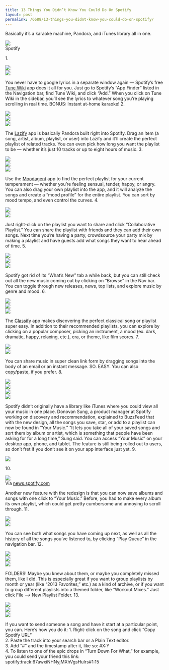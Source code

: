 ```yaml
---
title: 13 Things You Didn’t Know You Could Do On Spotify
layout: post
permalink: /6688/13-things-you-didnt-know-you-could-do-on-spotify/
---
```


<p>Basically it’s a karaoke machine, Pandora, and iTunes library all in one.
</p><div class="embeded-image"><img src="http://web.archive.org/web/20140905220044im_/http://s3-ec.buzzfed.com/static/2014-04/enhanced/webdr08/8/16/enhanced-18839-1396988957-15.jpg"></div>
<div class="my-caption">Spotify </div>
<p>   1.
</p><div class="embeded-image"><img src="http://web.archive.org/web/20140905220044im_/http://s3-ec.buzzfed.com/static/2014-04/enhanced/webdr02/8/15/enhanced-26505-1396985298-1.jpg"></div>
<div class="embeded-image"><img src="http://web.archive.org/web/20140905220044im_/http://s3-ec.buzzfed.com/static/2014-04/enhanced/webdr07/7/14/anigif_enhanced-25406-1396894474-2.gif"></div>
<p>     You never have to google lyrics in a separate window again — Spotify’s free <a target="_blank" href="http://web.archive.org/web/20140905220044/http://open.spotify.com/app/tunewiki">Tune Wiki</a> app does it all for you.  Just go to Spotify’s “App Finder” listed in the Navigation bar, find Tune Wiki, and click “Add.” When you click on Tune Wiki in the sidebar, you’ll see the lyrics to whatever song you’re playing scrolling in real time.  BONUS: Instant at-home karaoke!    2.
</p><div class="embeded-image"><img src="http://web.archive.org/web/20140905220044im_/http://s3-ec.buzzfed.com/static/2014-04/enhanced/webdr06/8/15/enhanced-692-1396983660-36.jpg"></div>
<div class="embeded-image"><img src="http://web.archive.org/web/20140905220044im_/http://s3-ec.buzzfed.com/static/2014-04/enhanced/webdr06/8/16/grid-cell-26591-1396989859-7.jpg"></div>
<div class="embeded-image"><img src="http://web.archive.org/web/20140905220044im_/http://s3-ec.buzzfed.com/static/2014-04/enhanced/webdr06/8/16/grid-cell-26591-1396989859-10.jpg"></div>
<p>                  The <a target="_blank" href="http://web.archive.org/web/20140905220044/http://lazify.nl/">Lazify</a> app is basically Pandora built right into Spotify. Drag an item (a song, artist, album, playlist, or user) into Lazify and it’ll create the perfect playlist of related tracks. You can even pick how long you want the playlist to be — whether it’s just 10 tracks or up to eight hours of music.     3.
</p><div class="embeded-image"><img src="http://web.archive.org/web/20140905220044im_/http://s3-ec.buzzfed.com/static/2014-04/enhanced/webdr03/8/15/enhanced-20407-1396986166-15.jpg"></div>
<div class="embeded-image"><img src="http://web.archive.org/web/20140905220044im_/http://s3-ec.buzzfed.com/static/2014-04/enhanced/webdr03/8/15/enhanced-20627-1396986052-16.jpg"></div>
<div class="embeded-image"><img src="http://web.archive.org/web/20140905220044im_/http://s3-ec.buzzfed.com/static/2014-04/enhanced/webdr03/8/15/enhanced-21008-1396986753-7.jpg"></div>
<p>   Use the <a target="_blank" href="http://web.archive.org/web/20140905220044/http://www.moodagent.com/">Moodagent</a> app to find the perfect playlist for your current temperament — whether you’re feeling sensual, tender, happy, or angry.  You can also drag your own playlist into the app, and it will analyze the songs and create a “mood profile” for the entire playlist. You can sort by mood tempo, and even control the curves.    4.
</p><div class="embeded-image"><img src="http://web.archive.org/web/20140905220044im_/http://s3-ec.buzzfed.com/static/2014-04/enhanced/webdr03/8/15/enhanced-21008-1396984501-1.jpg"></div>
<div class="embeded-image"><img src="http://web.archive.org/web/20140905220044im_/http://s3-ec.buzzfed.com/static/2014-04/enhanced/webdr07/7/16/edit-10597-1396903307-9.jpg"></div>
<p>   Just right-click on the playlist you want to share and click “Collaborative Playlist.” You can share the playlist with friends and they can add their own songs.  Next time you’re having a party, crowdsource your party mix by making a playlist and have guests add what songs they want to hear ahead of time.    5.
</p><div class="embeded-image"><img src="http://web.archive.org/web/20140905220044im_/http://s3-ec.buzzfed.com/static/2014-04/enhanced/webdr06/8/16/enhanced-3876-1396987896-14.jpg"></div>
<div class="embeded-image"><img src="http://web.archive.org/web/20140905220044im_/http://s3-ec.buzzfed.com/static/2014-04/enhanced/webdr07/8/16/grid-cell-26899-1396989889-6.jpg"></div>
<div class="embeded-image"><img src="http://web.archive.org/web/20140905220044im_/http://s3-ec.buzzfed.com/static/2014-04/enhanced/webdr07/8/16/grid-cell-26899-1396989890-9.jpg"></div>
<p>                  Spotify got rid of its “What’s New” tab a while back, but you can still check out all the new music coming out by clicking on “Browse” in the Nav bar. You can toggle through new releases, news, top lists, and explore music by genre and mood.     6.
</p><div class="embeded-image"><img src="http://web.archive.org/web/20140905220044im_/http://s3-ec.buzzfed.com/static/2014-04/enhanced/webdr03/8/14/enhanced-7479-1396982223-11.jpg"></div>
<div class="embeded-image"><img src="http://web.archive.org/web/20140905220044im_/http://s3-ec.buzzfed.com/static/2014-04/enhanced/webdr07/8/14/enhanced-9166-1396981466-9.jpg"></div>
<div class="embeded-image"><img src="http://web.archive.org/web/20140905220044im_/http://s3-ec.buzzfed.com/static/2014-04/enhanced/webdr06/8/14/enhanced-867-1396981520-5.jpg"></div>
<p>   The <a target="_blank" href="http://web.archive.org/web/20140905220044/http://open.spotify.com/app/classify">Classify</a> app makes discovering the perfect classical song or playlist super easy. In addition to their recommended playlists, you can explore by clicking on a popular composer, picking an instrument, a mood (ex. dark, dramatic, happy, relaxing, etc.), era, or theme, like film scores.    7.
</p><div class="embeded-image"><img src="http://web.archive.org/web/20140905220044im_/http://s3-ec.buzzfed.com/static/2014-04/enhanced/webdr08/8/14/enhanced-2046-1396980574-1.jpg"></div>
<div class="embeded-image"><img src="http://web.archive.org/web/20140905220044im_/http://s3-ec.buzzfed.com/static/2014-04/enhanced/webdr04/8/14/anigif_enhanced-16096-1396981675-9.gif"></div>
<p>     You can share music in super clean link form by dragging songs into the body of an email or an instant message. SO. EASY. You can also copy/paste, if you prefer.    8.
</p><div class="embeded-image"><img src="http://web.archive.org/web/20140905220044im_/http://s3-ec.buzzfed.com/static/2014-04/enhanced/webdr03/8/17/enhanced-2111-1396992631-4.jpg"></div>
<div class="embeded-image"><img src="http://web.archive.org/web/20140905220044im_/http://s3-ec.buzzfed.com/static/2014-04/enhanced/webdr07/8/11/enhanced-4010-1396969989-4.jpg"></div>
<div class="embeded-image"><img src="http://web.archive.org/web/20140905220044im_/http://s3-ec.buzzfed.com/static/2014-04/enhanced/webdr05/8/11/anigif_enhanced-5208-1396970088-18.gif"></div>
<div class="embeded-image"><img src="http://web.archive.org/web/20140905220044im_/http://s3-ec.buzzfed.com/static/2014-04/enhanced/webdr07/8/17/grid-cell-2192-1396993817-6.jpg"></div>
<p>                  Spotify didn’t originally have a library like iTunes where you could view all your music in one place. Donovan Sung, a product manager at Spotify working on discovery and recommendation, explained to BuzzFeed that with the new design, all the songs you save, star, or add to a playlist can now be found in “Your Music.”  “It lets you take all of your saved songs and sort them by album or artist, which is something that people have been asking for for a long time,” Sung said.  You can access “Your Music” on your desktop app, phone, and tablet. The feature is still being rolled out to users, so don’t fret if you don’t see it on your app interface just yet.     9.
</p><div class="embeded-image"><img src="http://web.archive.org/web/20140905220044im_/http://s3-ec.buzzfed.com/static/2014-04/enhanced/webdr02/8/14/enhanced-15441-1396982770-7.jpg"></div>
<p>     10.
</p><div class="embeded-image"><img src="http://web.archive.org/web/20140905220044im_/http://s3-ec.buzzfed.com/static/2014-04/enhanced/webdr08/8/11/anigif_enhanced-1614-1396969730-15.gif"></div>
<div class="my-caption">Via <a target="_blank" href="http://web.archive.org/web/20140905220044/http://news.spotify.com/us/2014/04/02/spotify-paints-it-black-with-new-look/">news.spotify.com</a> </div>
<p> Another new feature with the redesign is that you can now save albums and songs with one click to “Your Music.” Before, you had to make every album its own playlist, which could get pretty cumbersome and annoying to scroll through.    11.
</p><div class="embeded-image"><img src="http://web.archive.org/web/20140905220044im_/http://s3-ec.buzzfed.com/static/2014-04/enhanced/webdr02/8/15/enhanced-17606-1396985428-11.jpg"></div>
<div class="embeded-image"><img src="http://web.archive.org/web/20140905220044im_/http://s3-ec.buzzfed.com/static/2014-04/enhanced/webdr04/7/14/edit-31478-1396895901-22.jpg"></div>
<p>   You can see both what songs you have coming up next, as well as all the history of all the songs you’ve listened to, by clicking “Play Queue” in the navigation bar.    12.
</p><div class="embeded-image"><img src="http://web.archive.org/web/20140905220044im_/http://s3-ec.buzzfed.com/static/2014-04/enhanced/webdr05/8/15/enhanced-19203-1396984353-1.jpg"></div>
<div class="embeded-image"><img src="http://web.archive.org/web/20140905220044im_/http://s3-ec.buzzfed.com/static/2014-04/enhanced/webdr08/8/15/grid-cell-10909-1396985529-7.jpg"></div>
<div class="embeded-image"><img src="http://web.archive.org/web/20140905220044im_/http://s3-ec.buzzfed.com/static/2014-04/enhanced/webdr08/8/15/grid-cell-10909-1396985530-10.jpg"></div>
<p>                  FOLDERS! Maybe you knew about them, or maybe you completely missed them, like I did.  This is especially great if you want to group playlists by month or year (like “2013 Favorites,” etc.) as a kind of archive, or if you want to group different playlists into a themed folder, like “Workout Mixes.”  Just click File —&gt; New Playlist Folder.     13.
</p><div class="embeded-image"><img src="http://web.archive.org/web/20140905220044im_/http://s3-ec.buzzfed.com/static/2014-04/enhanced/webdr02/8/15/enhanced-15654-1396984971-24.jpg"></div>
<div class="embeded-image"><img src="http://web.archive.org/web/20140905220044im_/http://s3-ec.buzzfed.com/static/2014-04/enhanced/webdr04/7/15/anigif_original-20413-1396900764-17.gif"></div>
<div class="embeded-image"><img src="http://web.archive.org/web/20140905220044im_/http://s3-ec.buzzfed.com/static/2014-04/enhanced/webdr04/7/16/anigif_original-grid-image-6236-1396901585-18.gif"></div>
<p>                    If you want to send someone a song and have it start at a particular point, you can.  Here’s how you do it:  1. Right-click on the song and click “Copy Spotify URL” <br>2. Paste the track into your search bar or a Plain Text editor. <br>3. Add “#” and the timestamp after it, like so: #X:Y <br>4. To listen to one of the epic drops in “Turn Down For What,” for example, you could send your friend this link: spotify:track:67awxiNHNyjMXhVgsHuIrs#1:15</p>
</div> 

